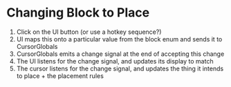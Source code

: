 # Changing Block to Place

1. Click on the UI button (or use a hotkey sequence?)
2. UI maps this onto a particular value from the block enum and sends it to CursorGlobals
3. CursorGlobals emits a change signal at the end of accepting this change
4. The UI listens for the change signal, and updates its display to match
5. The cursor listens for the change signal, and updates the thing it intends to place + the placement rules
